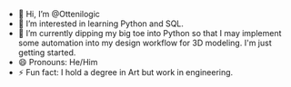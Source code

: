 - 👋 Hi, I’m @Ottenilogic
- 👀 I’m interested in learning Python and SQL.
- 🌱 I’m currently dipping my big toe into Python so that I may implement some automation into my design workflow for 3D modeling. I'm just getting started. 
- 😄 Pronouns: He/Him
- ⚡ Fun fact: I hold a degree in Art but work in engineering. 

<!---
Ottenilogic/Ottenilogic is a ✨ special ✨ repository because its `README.md` (this file) appears on your GitHub profile.
You can click the Preview link to take a look at your changes.
--->
